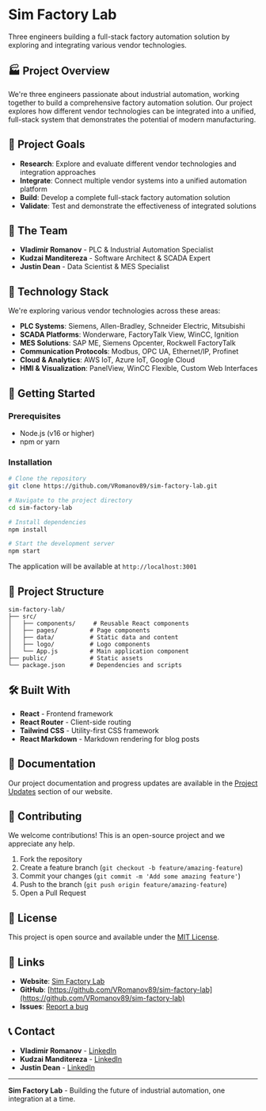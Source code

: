 # Sim Factory Lab

Three engineers building a full-stack factory automation solution by exploring and integrating various vendor technologies.

## 🏭 Project Overview

We're three engineers passionate about industrial automation, working together to build a comprehensive factory automation solution. Our project explores how different vendor technologies can be integrated into a unified, full-stack system that demonstrates the potential of modern manufacturing.

## 🎯 Project Goals

- **Research**: Explore and evaluate different vendor technologies and integration approaches
- **Integrate**: Connect multiple vendor systems into a unified automation platform
- **Build**: Develop a complete full-stack factory automation solution
- **Validate**: Test and demonstrate the effectiveness of integrated solutions

## 👥 The Team

- **Vladimir Romanov** - PLC & Industrial Automation Specialist
- **Kudzai Manditereza** - Software Architect & SCADA Expert  
- **Justin Dean** - Data Scientist & MES Specialist

## 🔧 Technology Stack

We're exploring various vendor technologies across these areas:

- **PLC Systems**: Siemens, Allen-Bradley, Schneider Electric, Mitsubishi
- **SCADA Platforms**: Wonderware, FactoryTalk View, WinCC, Ignition
- **MES Solutions**: SAP ME, Siemens Opcenter, Rockwell FactoryTalk
- **Communication Protocols**: Modbus, OPC UA, Ethernet/IP, Profinet
- **Cloud & Analytics**: AWS IoT, Azure IoT, Google Cloud
- **HMI & Visualization**: PanelView, WinCC Flexible, Custom Web Interfaces

## 🚀 Getting Started

### Prerequisites
- Node.js (v16 or higher)
- npm or yarn

### Installation
```bash
# Clone the repository
git clone https://github.com/VRomanov89/sim-factory-lab.git

# Navigate to the project directory
cd sim-factory-lab

# Install dependencies
npm install

# Start the development server
npm start
```

The application will be available at `http://localhost:3001`

## 📁 Project Structure

```
sim-factory-lab/
├── src/
│   ├── components/     # Reusable React components
│   ├── pages/         # Page components
│   ├── data/          # Static data and content
│   ├── logo/          # Logo components
│   └── App.js         # Main application component
├── public/            # Static assets
└── package.json       # Dependencies and scripts
```

## 🛠️ Built With

- **React** - Frontend framework
- **React Router** - Client-side routing
- **Tailwind CSS** - Utility-first CSS framework
- **React Markdown** - Markdown rendering for blog posts

## 📖 Documentation

Our project documentation and progress updates are available in the [Project Updates](/blog) section of our website.

## 🤝 Contributing

We welcome contributions! This is an open-source project and we appreciate any help.

1. Fork the repository
2. Create a feature branch (`git checkout -b feature/amazing-feature`)
3. Commit your changes (`git commit -m 'Add some amazing feature'`)
4. Push to the branch (`git push origin feature/amazing-feature`)
5. Open a Pull Request

## 📝 License

This project is open source and available under the [MIT License](LICENSE).

## 🔗 Links

- **Website**: [Sim Factory Lab](https://sim-factory-lab.vercel.app)
- **GitHub**: [https://github.com/VRomanov89/sim-factory-lab](https://github.com/VRomanov89/sim-factory-lab)
- **Issues**: [Report a bug](https://github.com/VRomanov89/sim-factory-lab/issues)

## 📞 Contact

- **Vladimir Romanov** - [LinkedIn](https://www.linkedin.com/in/vladromanov/)
- **Kudzai Manditereza** - [LinkedIn](https://linkedin.com/in/kudzai-manditereza)  
- **Justin Dean** - [LinkedIn](https://linkedin.com/in/justin-dean)

---

**Sim Factory Lab** - Building the future of industrial automation, one integration at a time.
